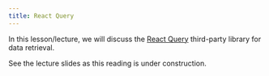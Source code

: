 ```yaml
---
title: React Query
---
```


In this lesson/lecture, we will discuss the
[React Query](https://react-query.tanstack.com/) third-party library for data
retrieval.

See the lecture slides as this reading is under construction.
